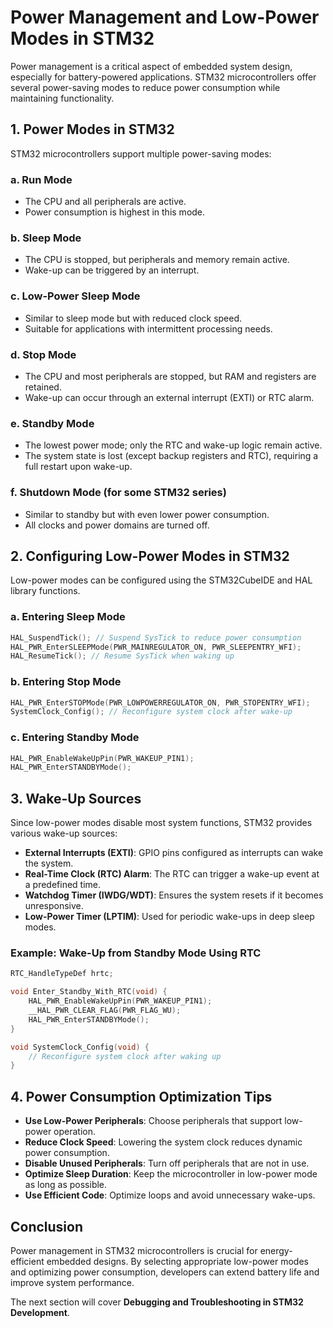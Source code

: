 # Power Management and Low-Power Modes in STM32

Power management is a critical aspect of embedded system design, especially for battery-powered applications. STM32 microcontrollers offer several power-saving modes to reduce power consumption while maintaining functionality.

## 1. Power Modes in STM32
STM32 microcontrollers support multiple power-saving modes:

### a. Run Mode
- The CPU and all peripherals are active.
- Power consumption is highest in this mode.

### b. Sleep Mode
- The CPU is stopped, but peripherals and memory remain active.
- Wake-up can be triggered by an interrupt.

### c. Low-Power Sleep Mode
- Similar to sleep mode but with reduced clock speed.
- Suitable for applications with intermittent processing needs.

### d. Stop Mode
- The CPU and most peripherals are stopped, but RAM and registers are retained.
- Wake-up can occur through an external interrupt (EXTI) or RTC alarm.

### e. Standby Mode
- The lowest power mode; only the RTC and wake-up logic remain active.
- The system state is lost (except backup registers and RTC), requiring a full restart upon wake-up.

### f. Shutdown Mode (for some STM32 series)
- Similar to standby but with even lower power consumption.
- All clocks and power domains are turned off.

## 2. Configuring Low-Power Modes in STM32

Low-power modes can be configured using the STM32CubeIDE and HAL library functions.

### a. Entering Sleep Mode
```c
HAL_SuspendTick(); // Suspend SysTick to reduce power consumption
HAL_PWR_EnterSLEEPMode(PWR_MAINREGULATOR_ON, PWR_SLEEPENTRY_WFI);
HAL_ResumeTick(); // Resume SysTick when waking up
```

### b. Entering Stop Mode
```c
HAL_PWR_EnterSTOPMode(PWR_LOWPOWERREGULATOR_ON, PWR_STOPENTRY_WFI);
SystemClock_Config(); // Reconfigure system clock after wake-up
```

### c. Entering Standby Mode
```c
HAL_PWR_EnableWakeUpPin(PWR_WAKEUP_PIN1);
HAL_PWR_EnterSTANDBYMode();
```

## 3. Wake-Up Sources
Since low-power modes disable most system functions, STM32 provides various wake-up sources:
- **External Interrupts (EXTI)**: GPIO pins configured as interrupts can wake the system.
- **Real-Time Clock (RTC) Alarm**: The RTC can trigger a wake-up event at a predefined time.
- **Watchdog Timer (IWDG/WDT)**: Ensures the system resets if it becomes unresponsive.
- **Low-Power Timer (LPTIM)**: Used for periodic wake-ups in deep sleep modes.

### Example: Wake-Up from Standby Mode Using RTC
```c
RTC_HandleTypeDef hrtc;

void Enter_Standby_With_RTC(void) {
    HAL_PWR_EnableWakeUpPin(PWR_WAKEUP_PIN1);
    __HAL_PWR_CLEAR_FLAG(PWR_FLAG_WU);
    HAL_PWR_EnterSTANDBYMode();
}

void SystemClock_Config(void) {
    // Reconfigure system clock after waking up
}
```

## 4. Power Consumption Optimization Tips
- **Use Low-Power Peripherals**: Choose peripherals that support low-power operation.
- **Reduce Clock Speed**: Lowering the system clock reduces dynamic power consumption.
- **Disable Unused Peripherals**: Turn off peripherals that are not in use.
- **Optimize Sleep Duration**: Keep the microcontroller in low-power mode as long as possible.
- **Use Efficient Code**: Optimize loops and avoid unnecessary wake-ups.

## Conclusion
Power management in STM32 microcontrollers is crucial for energy-efficient embedded designs. By selecting appropriate low-power modes and optimizing power consumption, developers can extend battery life and improve system performance.

The next section will cover **Debugging and Troubleshooting in STM32 Development**.
